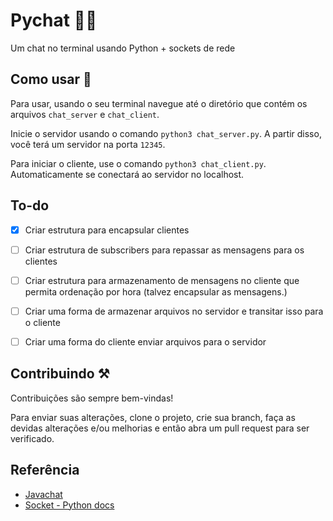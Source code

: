 
# Pychat 🐍💬

Um chat no terminal usando Python + sockets de rede


## Como usar 🤔

Para usar, usando o seu terminal navegue até o diretório que contém os arquivos `chat_server` e `chat_client`.

Inicie o servidor usando o comando `python3 chat_server.py`. A partir disso, você terá um servidor na porta `12345`.

Para iniciar o cliente, use o comando `python3 chat_client.py`. Automaticamente se conectará ao servidor no localhost.

## To-do
- [x]  Criar estrutura para encapsular clientes
- [ ]  Criar estrutura de subscribers para repassar as mensagens para os clientes
- [ ]  Criar estrutura para armazenamento de mensagens no cliente que permita ordenação por hora (talvez encapsular as mensagens.)
- [ ]  Criar uma forma de armazenar arquivos no servidor e transitar isso para o cliente
- [ ]  Criar uma forma do cliente enviar arquivos para o servidor


## Contribuindo ⚒️

Contribuições são sempre bem-vindas!

Para enviar suas alterações, clone o projeto, crie sua branch, faça as devidas alterações e/ou melhorias e então abra um pull request para ser verificado. 
## Referência

 - [Javachat](https://github.com/viniciusfinger/javachat)
 - [Socket - Python docs](https://docs.python.org/3/library/socket.html)

